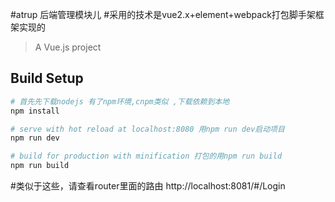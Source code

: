 #atrup 后端管理模块儿
#采用的技术是vue2.x+element+webpack打包脚手架框架实现的

> A Vue.js project

## Build Setup

``` bash
# 首先先下载nodejs 有了npm环境,cnpm类似 ,下载依赖到本地
npm install

# serve with hot reload at localhost:8080 用npm run dev启动项目
npm run dev

# build for production with minification 打包的用npm run build
npm run build
```
#类似于这些，请查看router里面的路由
http://localhost:8081/#/Login
